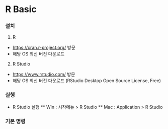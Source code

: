 # R Basic

### 설치
1. R
* https://cran.r-project.org/ 방문
* 해당 OS 최신 버전 다운로드

2. R Studio
* https://www.rstudio.com/ 방문
* 해당 OS 최신 버전 다운로드 (RStudio Desktop Open Source License, Free)

### 실행
* R Studio 실행
** Win : 시작메뉴 > R Studio
** Mac : Application > R Studio

### 기본 명령
